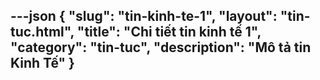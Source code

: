 ---json
{
    "slug": "tin-kinh-te-1",
    "layout": "tin-tuc.html",
    "title": "Chi tiết tin kinh tế 1",
    "category": "tin-tuc",
    "description": "Mô tả tin Kinh Tế"
}
---
